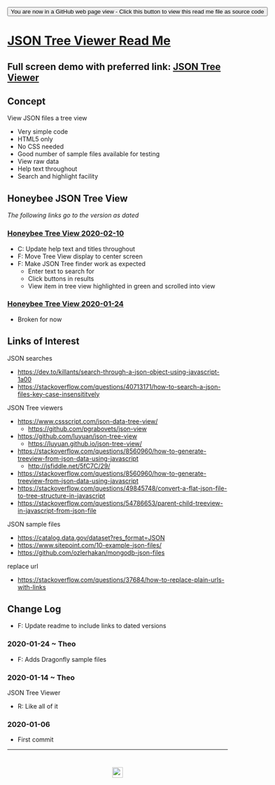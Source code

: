 <span style=display:none; >[You are now in a GitHub source code view - click this link to view Read Me file as a web page]( https://www.ladybug.tools/honeybee-viewer/json-tree-viewer/#README.md "View file as a web page." ) </span>

<div><input type=button onclick="window.location.href='https://github.com/ladybug-tools/honeybee-viewer/blob/master/json-tree-viewer'";
value='You are now in a GitHub web page view - Click this button to view this read me file as source code' ></div>

# [JSON Tree Viewer Read Me]( #README.md )

<!--
<iframe src=https://jaanga.github.io/tootoo-templates/basic-html.html width=100% height=500px >Iframes are not viewable in GitHub source code views</iframe>
-->

## Full screen demo with preferred link: [ JSON Tree Viewer ]( https://www.ladybug.tools/honeybee-viewer/json-tree-viewer/ )


## Concept

View JSON files a tree view

* Very simple code
* HTML5 only
* No CSS needed
* Good number of sample files available for testing
* View raw data
* Help text throughout
* Search and highlight facility


## Honeybee JSON Tree View

_The following links go to the version as dated_


### [Honeybee Tree View 2020-02-10]( https://www.ladybug.tools/honeybee-viewer/json-tree-viewer/v-2020-02-10/json-tree-view.html)

* C: Update help text and titles throughout
* F: Move Tree View display to center screen
* F: Make JSON Tree finder work as expected
	* Enter text to search for
	* Click buttons in results
	* View item in tree view highlighted in green and scrolled into view


### [Honeybee Tree View 2020-01-24]( https://www.ladybug.tools/honeybee-viewer/json-tree-viewer/v-2020-01-24/json-tree-view.html)

* Broken for now

## Links of Interest

JSON searches

* https://dev.to/killants/search-through-a-json-object-using-javascript-1a00
* https://stackoverflow.com/questions/40713171/how-to-search-a-json-files-key-case-insensititvely

JSON Tree viewers
* https://www.cssscript.com/json-data-tree-view/
	* https://github.com/pgrabovets/json-view
* https://github.com/luyuan/json-tree-view
	* https://luyuan.github.io/json-tree-view/
* https://stackoverflow.com/questions/8560960/how-to-generate-treeview-from-json-data-using-javascript
	* http://jsfiddle.net/5fC7C/29/
* https://stackoverflow.com/questions/8560960/how-to-generate-treeview-from-json-data-using-javascript
* https://stackoverflow.com/questions/49845748/convert-a-flat-json-file-to-tree-structure-in-javascript
* https://stackoverflow.com/questions/54786653/parent-child-treeview-in-javascript-from-json-file


JSON sample files

* https://catalog.data.gov/dataset?res_format=JSON
* https://www.sitepoint.com/10-example-json-files/
* https://github.com/ozlerhakan/mongodb-json-files

replace url

* https://stackoverflow.com/questions/37684/how-to-replace-plain-urls-with-links

## Change Log

* F: Update readme to include links to dated versions


### 2020-01-24 ~ Theo

* F: Adds Dragonfly sample files

### 2020-01-14 ~ Theo

JSON Tree Viewer

* R: Like all of it


### 2020-01-06

* First commit

***
# <center title="hello!" ><a href=javascript:window.scrollTo(0,0); style=text-decoration:none; > <img src="assets/spider.ico" height=24 ></a> </a></center>
